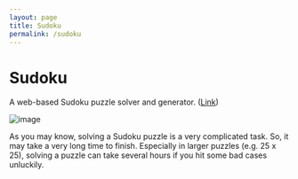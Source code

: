 ```yaml
---
layout: page
title: Sudoku
permalink: /sudoku
---
```


# Sudoku
A web-based Sudoku puzzle solver and generator. ([Link](https://quicksilver-public.s3.ap-east-1.amazonaws.com/sudoku/index.html))

![image](https://github.com/user-attachments/assets/24c483cb-d230-4e99-9fbe-3ab67015a9a4)

As you may know, solving a Sudoku puzzle is a very complicated task. So, it may take a very long time to finish. Especially in larger puzzles (e.g. 25 x 25), solving a puzzle can take several hours if you hit some bad cases unluckily.
